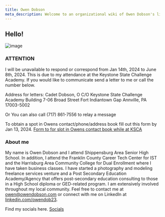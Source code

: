 ```yaml
---
title: Owen Dobson
meta_description: Welcome to an organizational wiki of Owen Dobson's life. 
---
```


## Hello!

![image](/owen.png)


### ATTENTION 

I will be unavailable to respond or correspond from Jan 14th, 2024 to June 8th, 2024. This is due to my attendance at the Keystone State Challenge Academy. If you would like to communicate send a letter to me or call the number below. 

Address for letters:
Cadet Dobson, O
C/O Keystone State Challenge Academy
Building 7-06 Broad Street
Fort Indiantown Gap
Annville, PA 17003-5002

Or You can also call (717) 861-7556 to relay a message


To obtain a spot in Owens contact/phone/address book fill out this form by Jan 13, 2024. [Form to for slot in Owens contact book while at KSCA](https://forms.gle/HXWPrpXJs32NBvbE8)
### About me

My name is Owen Dobson and I attend Shippensburg Area Senior High School. In addition, I attend the Franklin County Career Tech Center for IST and the Harrisburg Area Community College for Dual Enrollment where I have taken business classes. I have started a photography and modeling freelance services venture and a Post Secondary Education Academy/Agency that offers post-secondary education consulting to those in a High School diploma or GED-related program. I am extensively involved throughout my local community. Feel free to contact me at [owen@owendobson.com](mailto:owen@owendobson.com) or connect with me on LinkedIn at [linkedin.com/owendob23](linkedin.com/in/owendob23).


Find my socials here. [Socials](/links)
